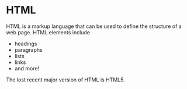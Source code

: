 # HTML

HTML is a markup language that can be used to define the structure of a web page. HTML elements include

* headings
* paragraphs
* lists
* links
* and more!

The lost recent major version of HTML is HTML5.
